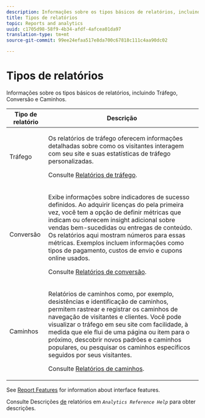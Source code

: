 ```yaml
---
description: Informações sobre os tipos básicos de relatórios, incluindo Tráfego, Conversão e Caminhos.
title: Tipos de relatórios
topic: Reports and analytics
uuid: c1705d98-58f9-4b34-afdf-4afcea01da97
translation-type: tm+mt
source-git-commit: 99ee24efaa517e8da700c67818c111c4aa90dc02

---
```



# Tipos de relatórios

Informações sobre os tipos básicos de relatórios, incluindo Tráfego, Conversão e Caminhos.

<table id="table_C167C2A2EA4742E9B14DA4F90C6FCEE2"> 
 <thead> 
  <tr> 
   <th colname="col1" class="entry"> Tipo de relatório </th> 
   <th colname="col2" class="entry"> Descrição </th> 
  </tr> 
 </thead>
 <tbody> 
  <tr> 
   <td colname="col1"> Tráfego </td> 
   <td colname="col2"> <p>Os relatórios de tráfego oferecem informações detalhadas sobre como os visitantes interagem com seu site e suas estatísticas de tráfego personalizadas. </p> <p>Consulte <a href="https://marketing.adobe.com/resources/help/en_US/reference/reports_traffic.html"  >Relatórios de tráfego</a>. </p> </td> 
  </tr> 
  <tr> 
   <td colname="col1"> Conversão </td> 
   <td colname="col2"> <p>Exibe informações sobre indicadores de sucesso definidos. Ao adquirir licenças do pela primeira vez, você tem a opção de definir métricas que indicam ou oferecem insight adicional sobre vendas bem-sucedidas ou entregas de conteúdo. Os relatórios aqui mostram números para essas métricas. Exemplos incluem informações como tipos de pagamento, custos de envio e cupons online usados. </p> <p>Consulte <a href="https://marketing.adobe.com/resources/help/en_US/reference/reports_conversion.html"  >Relatórios de conversão</a>. </p> </td> 
  </tr> 
  <tr> 
   <td colname="col1"> Caminhos </td> 
   <td colname="col2"> <p>Relatórios de caminhos como, por exemplo, desistências e identificação de caminhos, permitem rastrear e registrar os caminhos de navegação de visitantes e clientes. Você pode visualizar o tráfego em seu site com facilidade, à medida que ele flui de uma página ou item para o próximo, descobrir novos padrões e caminhos populares, ou pesquisar os caminhos específicos seguidos por seus visitantes. </p> <p>Consulte <a href="https://marketing.adobe.com/resources/help/en_US/reference/reports_paths.html"  >Relatórios de caminhos</a>. </p> </td> 
  </tr> 
 </tbody> 
</table>

See [Report Features](/help/analyze/reports-analytics/overview/report-overview.md) for information about interface features.

Consulte Descrições [de](https://marketing.adobe.com/resources/help/en_US/reference/reports_descriptions.html) relatórios em *`Analytics Reference Help`* para obter descrições.

